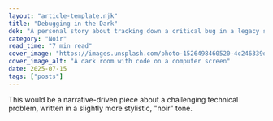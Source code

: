```yaml
---
layout: "article-template.njk"
title: "Debugging in the Dark" 
dek: "A personal story about tracking down a critical bug in a legacy system, and the lessons learned about failure and resilience." 
category: "Noir" 
read_time: "7 min read" 
cover_image: "https://images.unsplash.com/photo-1526498460520-4c246339dcc4?q=80&w=2070&auto=format&fit=crop"
cover_image_alt: "A dark room with code on a computer screen" 
date: 2025-07-15 
tags: ["posts"]
---
```

This would be a narrative-driven piece about a challenging technical problem, written in a slightly more stylistic, "noir" tone.